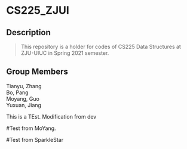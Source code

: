 # CS225_ZJUI
## Description
> This repository is a holder for codes of CS225 Data Structures at ZJU-UIUC in Spring 2021 semester.

## Group Members
Tianyu, Zhang  
Bo, Pang  
Moyang, Guo  
Yuxuan, Jiang

This is a TEst.
Modification from dev

#Test from MoYang.

#Test from SparkleStar
